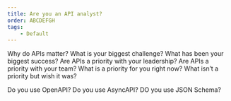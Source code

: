 ```yaml
---
title: Are you an API analyst?
order: ABCDEFGH
tags:
    - Default
---
```

Why do APIs matter? 
What is your biggest challenge?
What has been your biggest success?
Are APIs a priority with your leadership?
Are APIs a priority with your team?
What is a priority for you right now?
What isn’t a priority but wish it was?

Do you use OpenAPI?
Do you use AsyncAPI?
DO you use JSON Schema?
